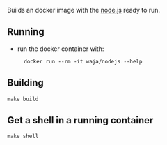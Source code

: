 Builds an docker image with the [node.js](http://nodejs.org)  ready to run.

Running
-------

- run the docker container with:

        docker run --rm -it waja/nodejs --help 

Building
--------

    make build

Get a shell in a running container
----------------------------------

    make shell
